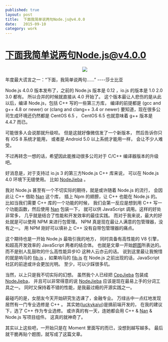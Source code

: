 ```yaml
---
published: true
layout: post
title:  下面我简单说两句Node.js@v4.0.0
date:   2015-09-10
category: work
---
```


# 下面我简单说两句Node.js@v4.0.0

<center>
<img src="http://images.yanyiwu.com/nodejs.png" class="photo"></img>
</center>

年度最大谎言之一：“下面，我简单说两句……” ----莎士比亚

Node.js 4.0.0 版本发布了，之前的 Node.js 版本是 0.12 ，io.js 的版本是 1.0 2.0 3.0 都有。
所以合并的时候就直接从 4.0 开始了。
这个版本最让人悲伤的是从此以后，编译 Node.js，包括 C++ 写的一些第三方库，
编译的前提都是 (gcc and g++ 4.8 or newer) or (clang and clang++ 3.4 or newer)
要知道，现在很多公司生成环境还仍然都是 CentOS 6.5 ，
CentOS 6.5 也就意味着 g++ 版本是 4.4.7 而已。

可能很多人会说那就升级呗。
但是这就好像微信发了一个新版本，
然后告诉你只有 iOS 8 系统才能用，
或者是 Android 5.0 以上系统才能用一样，
会让不少人难受。

不过再转念一想的话，希望因此能推动很多公司对于 C/C++ 编译器版本的升级吧。

好消息是，对于支持过 io.js 3 的第三方Node.js C++ 库来说，
可以在 Node.js 4.0 环境下无缝使用。
比如 [NodeJieba] 。

我对 Node.js 甚至有一个不切实际的期待，就是或许随着 Node.js 的流行，
会因此让 C++ 借助 [Nan] 这个库，
插上 Npm 的翅膀，让 C++ 也能在 Node.js 的。
比如当我们需要 C++ 库的一个功能的时候，
我们会第一反应是想到用 C++ 写一个功能函数，然后使用 [Nan] 包装一下，
就可以供 JavaScript 调用。这样的好处非常多，
几乎就是结合了性能和开发效率的最佳实践。 
而对于我来说，最大的好处就是可以使用 NPM 来进行包管理。
NPM 真是现在最让人满意的包管理器，没有之一。
用 NPM 刚好可以填补上 C++ 没有自带包管理器的痛点。

这个期待也是一开始 Node.js 最吸引我的地方，
同时具备有高性能的 V8 引擎，和超高开发效率的 JavaScript 两者的结合体。
也就是文章一开始[题图]所表达的。
而不是别人乱鼓吹的什么高性能异步IO 这种人云亦云的话。
说到这里最让我惋惜的就是响马的 [fib.js] ，如果响马的 [fib.js]
在 Node.js 之前出现的话，JavaScript 社区的前途或许会更加光明。
至少，可以少踩很多坑。

当然，以上只是我不切实际的幻想。
虽然我个人已经把 [CppJieba] 包装成 [NodeJieba]，
并且可以非常得意的说 [NodeJieba] 应该是现在最易上手的分词工具之一。
同时又保持着不错的性能，是我最过瘾的开源实践之一。

最碰巧的是，女朋友今天开始研究生选课了，金融专业。
万绿丛中一点红地发现居然有一门专业选修是 C++ 。
其实她([luckykaiyi])是搞前端开发的，
在我的建议下，选了 C++ 作为专业选修。
或许真的有一天，连她都会用 C++ & [Nan] & Node.js 写项目组件。
这真的就神奇了。

其实以上这些吧，一开始只是在 Moment 里面写的而已，没想到越写越多。
最后就干脆再贴个题图，就写成了这篇文章。

[NodeJieba]:https://github.com/yanyiwu/nodejieba
[Nan]:https://github.com/nodejs/nan
[CppJieba]:https://github.com/yanyiwu/cppjieba
[luckykaiyi]:http://www.luckykaiyi.com/about.html
[题图]:http://images.yanyiwu.com/nodejs.png
[fib.js]:https://github.com/xicilion/fibjs
